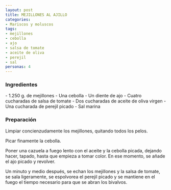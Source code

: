 ```yaml
---
layout: post
title: MEJILLONES AL AJILLO
categories:
- Mariscos y moluscos
tags:
- mejillones
- cebolla
- ajo
- salsa de tomate
- aceite de oliva
- perejil
- sal
personas: 4 
---
```

<h3>Ingredientes</h3>
- 1.250 g. de mejillones
- Una cebolla
- Un diente de ajo
- Cuatro cucharadas de salsa de tomate
- Dos cucharadas de aceite de oliva virgen
- Una cucharada de perejil picado
- Sal marina

<h3>Preparación</h3>
Limpiar concienzudamente los mejillones, quitando todos los pelos. 

Picar finamente la cebolla.

Poner una cazuela a fuego lento con el aceite y la cebolla picada, dejando hacer, tapado, hasta que empieza a tomar color. En ese momento, se añade el ajo picado y revolver.

Un minuto y medio después, se echan los mejillones y la salsa de tomate, se sala ligeramente, se espolvorea el perejil picado y se mantiene en el fuego el tiempo necesario para que se abran los bivalvos.